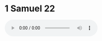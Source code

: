 # 1 Samuel 22

<audio controls>
  <source src="https://openbible.com/audio/hays/BSB_09_1Sa_022_H.mp3" type="audio/mp3" />
  <a href="https://openbible.com/audio/hays/BSB_09_1Sa_022_H.mp3" download="https://openbible.com/audio/hays/BSB_09_1Sa_022_H.mp3">Download MP3 audio</a>.
</audio>

<!--@include: @/bible/translations/bsb/09_1sa/verses/022.md-->